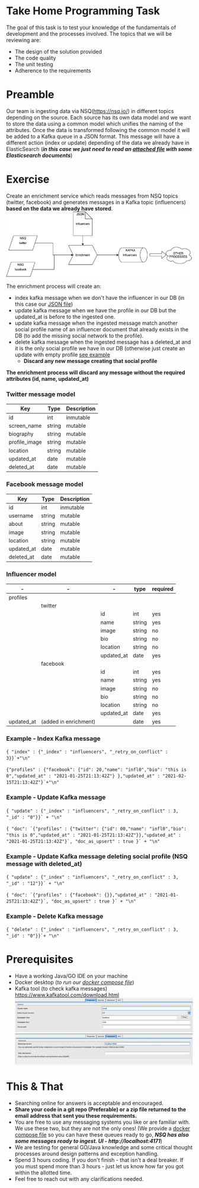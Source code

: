 # Take Home Programming Task
The goal of this task is to test your knowledge of the fundamentals of development and the processes involved.
The topics that we will be reviewing are:

- The design of the solution provided
- The code quality
- The unit testing
- Adherence to the requirements

# Preamble
Our team is ingesting data via NSQ(https://nsq.io/) in different topics depending on the source. Each source has its own
data model and we want to store the data using a common model which unifies the naming of the attributes. Once the data is transformed 
following the common model it will be added to a Kafka queue in a JSON format. This message will have a different action (index or update) 
depending of the data we already have in ElasticSearch (***in this case we just need to read an [attached file](data/influencers) with some Elasticsearch documents***)

# Exercise
Create an enrichment service which reads messages from NSQ topics (twitter, facebook) and generates messages in a Kafka topic (influencers) 
**based on the data we already have stored**.
![Architecture](docs/architecture.png)

The enrichment process will create an:
 - index kafka message when we don't have the influencer in our DB (in this case our [JSON file](data/influencers))
 - update kafka message when we have the profile in our DB but the updated_at is before to the ingested one.
 - update kafka message when the ingested message match another social profile name of an influencer document that already exists in the DB (to add the missing social network to the profile).
 - delete kafka message when the ingested message has a deleted_at and it is the only social profile we have in our DB (otherwise just create an update with empty profile [see example](https://github.com/beholderCision/influencer-home-exercise#example---update-kafka-message-deleting-social-profile-nsq-message-with-deleted_at)
    - **Discard any new message creating that social profile**

**The enrichment process will discard any message without the required attributes (id, name, updated_at)**

### Twitter message model
|Key|Type|Description|
|---|---|---|
|id|int|inmutable|
|screen_name|string|mutable|
|biography|string|mutable|
|profile_image|string|mutable|
|location|string|mutable|
|updated_at|date|mutable|
|deleted_at|date|mutable|

### Facebook message model
|Key|Type|Description|
|---|---|---|
|id|int|inmutable|
|username|string|mutable|
|about|string|mutable|
|image|string|mutable|
|location|string|mutable|
|updated_at|date|mutable|
|deleted_at|date|mutable|

### Influencer model
-|-|-|type|required|
|---|---|---|---|---|
|profiles||
| |twitter|
| | |id|int|yes
| | |name|string|yes
| | |image|string|no
| | |bio|string|no
| | |location|string|no
| | |updated_at|date|yes
| |facebook|
| | |id|int|yes
| | |name|string|yes
| | |image|string|no
| | |bio|string|no
| | |location|string|no
| | |updated_at|date|yes
|updated_at|(added in enrichment)| |date|yes

### Example - Index Kafka message
``{ "index" : {"_index" : "influencers", "_retry_on_conflict" : 3}}`+"\n"``

``{"profiles" : {"facebook": {"id": 20,"name": "infl0","bio": "this is 0","updated_at" : "2021-01-25T21:13:42Z"} },"updated_at" : "2021-02-15T21:13:42Z"}`+"\n"``

### Example - Update Kafka message
``{ "update" : {"_index" : "influencers", "_retry_on_conflict" : 3, "_id" : "0"}}` + "\n"``

``{ "doc": `{"profiles" : {"twitter": {"id": 00,"name": "infl0","bio": "this is 0","updated_at" : "2021-01-25T21:13:42Z"}},"updated_at" : "2021-01-25T21:13:42Z"}`, "doc_as_upsert" : true }` + "\n" ``

### Example - Update Kafka message deleting social profile (NSQ message with deleted_at)
``{ "update" : {"_index" : "influencers", "_retry_on_conflict" : 3, "_id" : "12"}}` + "\n"``

``{ "doc": `{"profiles" : {"facebook": {}},"updated_at" : "2021-01-25T21:13:42Z"}`, "doc_as_upsert" : true }` + "\n" ``

### Example - Delete Kafka message
``{ "delete" : {"_index" : "influencers", "_retry_on_conflict" : 3, "_id" : "0"}}`+ "\n"``


# Prerequisites
 - Have a working Java/GO IDE on your machine
 - Docker desktop (_to run our [docker compose file](docker-compose.yml)_)
 - Kafka tool (to check kafka messages) https://www.kafkatool.com/download.html
 ![KafkaTool1](docs/kafka-tool1.png) ![KafkaTool2](docs/kafka-tool2.png)


# This & That
- Searching online for answers is acceptable and encouraged.
- **Share your code in a git repo (Preferable) or a zip file returned to the email address that sent you these requirements.** 
- You are free to use any messaging systems you like or are familiar with. We use these two, but they are not the only ones!
(We provide a [docker compose file](docker-compose.yml) so you can have these queues ready to go, ***NSQ has also some messages ready to ingest. UI - http://localhost:4171***)
- We are testing for general GO/Java knowledge and some critical thought processes around design patterns and exception handling.
- Spend 3 hours coding. If you don't finish - that isn't a deal breaker. If you must spend more than 3 hours - 
just let us know how far you got within the allotted time. 
- Feel free to reach out with any clarifications needed. 
